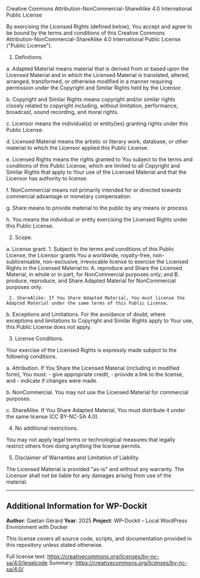 Creative Commons Attribution-NonCommercial-ShareAlike 4.0 International Public License

By exercising the Licensed Rights (defined below), You accept and agree to be bound by the terms and conditions of this Creative Commons Attribution-NonCommercial-ShareAlike 4.0 International Public License ("Public License").

1. Definitions.

  a. Adapted Material means material that is derived from or based upon the Licensed Material and in which the Licensed Material is translated, altered, arranged, transformed, or otherwise modified in a manner requiring permission under the Copyright and Similar Rights held by the Licensor.

  b. Copyright and Similar Rights means copyright and/or similar rights closely related to copyright including, without limitation, performance, broadcast, sound recording, and moral rights.

  c. Licensor means the individual(s) or entity(ies) granting rights under this Public License.

  d. Licensed Material means the artistic or literary work, database, or other material to which the Licensor applied this Public License.

  e. Licensed Rights means the rights granted to You subject to the terms and conditions of this Public License, which are limited to all Copyright and Similar Rights that apply to Your use of the Licensed Material and that the Licensor has authority to license.

  f. NonCommercial means not primarily intended for or directed towards commercial advantage or monetary compensation.

  g. Share means to provide material to the public by any means or process.

  h. You means the individual or entity exercising the Licensed Rights under this Public License.

2. Scope.

  a. License grant.
     1. Subject to the terms and conditions of this Public License, the Licensor grants You a worldwide, royalty-free, non-sublicensable, non-exclusive, irrevocable license to exercise the Licensed Rights in the Licensed Material to:
        A. reproduce and Share the Licensed Material, in whole or in part, for NonCommercial purposes only; and
        B. produce, reproduce, and Share Adapted Material for NonCommercial purposes only.

     2. ShareAlike: If You Share Adapted Material, You must license the Adapted Material under the same terms of this Public License.

  b. Exceptions and Limitations.
     For the avoidance of doubt, where exceptions and limitations to Copyright and Similar Rights apply to Your use, this Public License does not apply.

3. License Conditions.

  Your exercise of the Licensed Rights is expressly made subject to the following conditions.

  a. Attribution.
     If You Share the Licensed Material (including in modified form), You must:
     - give appropriate credit,
     - provide a link to the license, and
     - indicate if changes were made.

  b. NonCommercial.
     You may not use the Licensed Material for commercial purposes.

  c. ShareAlike.
     If You Share Adapted Material, You must distribute it under the same license (CC BY-NC-SA 4.0).

4. No additional restrictions.

You may not apply legal terms or technological measures that legally restrict others from doing anything the license permits.

5. Disclaimer of Warranties and Limitation of Liability.

The Licensed Material is provided "as-is" and without any warranty. The Licensor shall not be liable for any damages arising from use of the material.

---

## Additional Information for WP-Dockit

**Author**: Gaétan Gérard
**Year**: 2025
**Project**: WP-Dockit – Local WordPress Environment with Docker

This license covers all source code, scripts, and documentation provided in this repository unless stated otherwise.

Full license text: https://creativecommons.org/licenses/by-nc-sa/4.0/legalcode
Summary: https://creativecommons.org/licenses/by-nc-sa/4.0/
